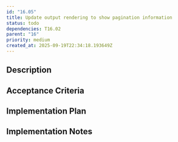 ```yaml
---
id: "16.05"
title: Update output rendering to show pagination information
status: todo
dependencies: T16.02
parent: "16"
priority: medium
created_at: 2025-09-19T22:34:18.193649Z
---
```

## Description



## Acceptance Criteria
<!-- AC:BEGIN -->


<!-- AC:END -->

## Implementation Plan




## Implementation Notes



